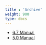 ```yaml
---
title : 'Archive'
weight: 900
type: docs
---
```


* [6.7 Manual](./M67-Eng.pdf)
* [5.0 Manual](./M5-Eng.pdf)

